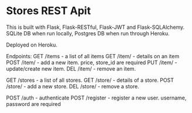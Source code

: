 # Stores REST Apit

This is built with Flask, Flask-RESTful, Flask-JWT and Flask-SQLAlchemy.
SQLite DB when run locally, Postgres DB when run through Heroku.

Deployed on Heroku.

Endpoints:
GET   /items - a list of all items
GET   /item/<name> - details on an item
POST  /item/<name> - add a new item. price, store_id are required
PUT   /item/<name> - update/create new item. 
DEL   /item/<name> - remove an item.

GET   /stores - a list of all stores.
GET   /store/<name> - details of a store.
POST  /store/<name> - add a new store. 
DEL   /store/<name> - remove a store.

POST  /auth - authenticate
POST  /register - register a new user. username, password are required 

